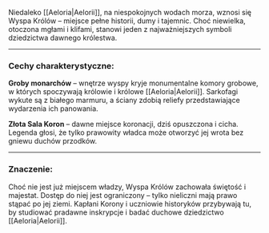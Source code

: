 Niedaleko [[Aeloria|Aelorii]], na niespokojnych wodach morza, wznosi się Wyspa Królów – miejsce pełne historii, dumy i tajemnic. Choć niewielka, otoczona mgłami i klifami, stanowi jeden z najważniejszych symboli dziedzictwa dawnego królestwa.

- - -
### Cechy charakterystyczne:

**Groby monarchów** – wnętrze wyspy kryje monumentalne komory grobowe, w których spoczywają królowie i królowe [[Aeloria|Aelorii]]. Sarkofagi wykute są z białego marmuru, a ściany zdobią reliefy przedstawiające wydarzenia ich panowania.

**Złota Sala Koron** – dawne miejsce koronacji, dziś opuszczona i cicha. Legenda głosi, że tylko prawowity władca może otworzyć jej wrota bez gniewu duchów przodków.

- - -
### Znaczenie:

Choć nie jest już miejscem władzy, Wyspa Królów zachowała świętość i majestat. Dostęp do niej jest ograniczony – tylko nieliczni mają prawo stąpać po jej ziemi. Kapłani Korony i uczniowie historyków przybywają tu, by studiować pradawne inskrypcje i badać duchowe dziedzictwo [[Aeloria|Aelorii]].